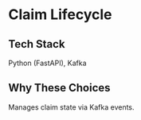 # Claim Lifecycle

## Tech Stack
Python (FastAPI), Kafka

## Why These Choices
Manages claim state via Kafka events.
